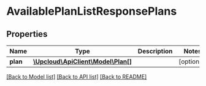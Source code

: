 # AvailablePlanListResponsePlans

## Properties
Name | Type | Description | Notes
------------ | ------------- | ------------- | -------------
**plan** | [**\Upcloud\ApiClient\Model\Plan[]**](Plan.md) |  | [optional] 

[[Back to Model list]](../../README.md#documentation-of-the-models) [[Back to API list]](../../README.md#documentation) [[Back to README]](../../README.md)


